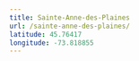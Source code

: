 ```yaml
---
title: Sainte-Anne-des-Plaines
url: /sainte-anne-des-plaines/
latitude: 45.76417
longitude: -73.818855
---
```

